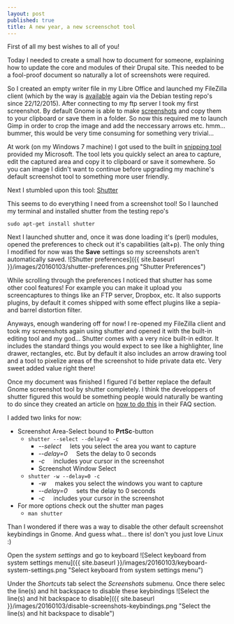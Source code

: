 ```yaml
---
layout: post
published: true
title: A new year, a new screenschot tool
---
```


First of all my best wishes to all of you!

Today I needed to create a small how to document for someone, explaining how to update the core and modules of their Drupal site. This needed to be a fool-proof document so naturally a lot of screenshots were required.

So I created an empty writer file in my Libre Office and launched my FileZilla client (which by the way is [available](https://packages.qa.debian.org/f/filezilla/news/20151222T163906Z.html) again via the Debian testing repo's since 22/12/2015). 
After connecting to my ftp server I took my first screenshot. By default Gnome is able to make [screenshots](https://wiki.debian.org/ScreenShots) and copy them to your clipboard or save them in a folder. So now this required me to launch Gimp in order to crop the image and add the neccessary arrows etc. 
hmm... bummer, this would be very time consuming for something very trivial...

At work (on my Windows 7 machine) I got used to the built in [snipping tool](https://en.wikipedia.org/wiki/Snipping_Tool) provided my Microsoft. The tool lets you quickly select an area to capture, edit the captured area and copy it to clipboard or save it somewhere. So you can image I didn't want to continue before upgrading my machine's default screenshot tool to something more user friendly.

Next I stumbled upon this tool: [Shutter](http://shutter-project.org/)

This seems to do everything I need from a screenshot tool!
So I launched my terminal and installed shutter from the testing repo's

```
sudo apt-get install shutter
```

Next I launched shutter and, once it was done loading it's (perl) modules, opened the preferences to check out it's capabilities (alt+p). The only thing I modified for now was the **Save** settings so my screenshots aren't automatically saved.
![Shutter preferences]({{ site.baseurl }}/images/20160103/shutter-preferences.png "Shutter Preferences")

While scrolling through the preferences I noticed that shutter has some other cool features! 
For example you can make it upload you screencaptures to things like an FTP server, Dropbox, etc. It also supports plugins, by default it comes shipped with some effect plugins like a sepia- and barrel distortion filter. 

Anyways, enough wandering off for now!
I re-opened my FileZilla client and took my screenshots again using shutter and opened it with the built-in editing tool and my god... Shutter comes with a very nice built-in editor. It includes the standard things you would expect to see like a highlighter, line drawer, rectangles, etc. But by default it also includes an arrow drawing tool and a tool to pixelize areas of the screenshot to hide private data etc. Very sweet added value right there!

Once my document was finished I figured I'd better replace the default Gnome screenshot tool by shutter completely. I think the developpers of shutter figured this would be something people would naturally be wanting to do since they created an article on [how to do this](http://shutter-project.org/faq-help/set-shutter-as-the-default-screenshot-tool/#gnome) in their FAQ section.

I added two links for now:

- Screenshot Area-Select bound to **PrtSc**-button
    - `shutter --select --delay=0 -c`
        - *--select*    &nbsp;&nbsp;&nbsp;&nbsp;lets you select the area you want to capture
        - *--delay=0*   &nbsp;&nbsp;&nbsp;&nbsp;Sets the delay to 0 seconds
        - *-c*          &nbsp;&nbsp;&nbsp;&nbsp;includes your cursor in the screenshot
        - Screenshot Window Select
    - `shutter -w --delay=0 -c`
        - *-w*          &nbsp;&nbsp;&nbsp;&nbsp;makes you select the windows you want to capture
        - *--delay=0*   &nbsp;&nbsp;&nbsp;&nbsp;sets the delay to 0 seconds
        - *-c*          &nbsp;&nbsp;&nbsp;&nbsp;includes your cursor in the screenshot
- For more options check out the shutter man pages
    - `man shutter`

Than I wondered if there was a way to disable the other default screenshot keybindings in Gnome. And guess what... there is! don't you just love Linux :)

Open the *system settings* and go to keyboard
![Select keyboard from system settings menu]({{ site.baseurl }}/images/20160103/keyboard-system-settings.png "Select keyboard from system settings menu")

Under the *Shortcuts* tab select the *Screenshots* submenu. Once there selec the line(s) and hit backspace to disable these keybindings
![Select the line(s) and hit backspace to disable]({{ site.baseurl }}/images/20160103/disable-screenshots-keybindings.png "Select the line(s) and hit backspace to disable")
